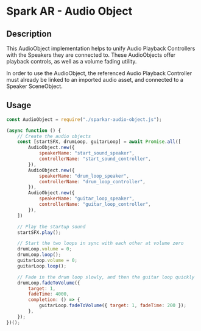 # Spark AR - Audio Object

## Description

This AudioObject implementation helps to unify Audio Playback Controllers with the Speakers they are connected to. These AudioObjects offer playback controls, as well as a volume fading utility.

In order to use the AudioObject, the referenced Audio Playback Controller must already be linked to an imported audio asset, and connected to a Speaker SceneObject.

## Usage

```javascript
const AudioObject = require("./sparkar-audio-object.js");

(async function () {
	// Create the audio objects
	const [startSFX, drumLoop, guitarLoop] = await Promise.all([
		AudioObject.new({
			speakerName: "start_sound_speaker",
			controllerName: "start_sound_controller",
		}),
		AudioObject.new({
			speakerName: "drum_loop_speaker",
			controllerName: "drum_loop_controller",
		}),
		AudioObject.new({
			speakerName: "guitar_loop_speaker",
			controllerName: "guitar_loop_controller",
		}),
	])

	// Play the startup sound
	startSFX.play();

	// Start the two loops in sync with each other at volume zero
	drumLoop.volume = 0;
	drumLoop.loop();
	guitarLoop.volume = 0;
	guitarLoop.loop();

	// Fade in the drum loop slowly, and then the guitar loop quickly
	drumLoop.fadeToVolume({
		target: 1,
		fadeTime: 4000,
		completion: () => {
			guitarLoop.fadeToVolume({ target: 1, fadeTime: 200 });
		},
	});
})();
```